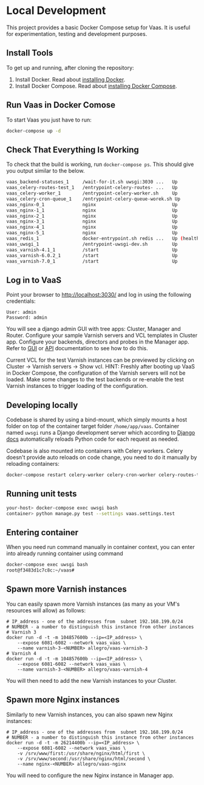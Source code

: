 


Local Development
===============
This project provides a basic Docker Compose setup for Vaas. It is useful for experimentation, testing and development purposes.


Install Tools
----------------
To get up and running, after cloning the repository:

1. Install Docker. Read about [installing Docker](https://docs.docker.com/get-docker/).
1. Install Docker Compose. Read about [installing Docker Compose](https://docs.docker.com/compose/install/).


Run Vaas in Docker Comose
----------------
To start Vaas you just have to run:
```bash
docker-compose up -d
```

Check That Everything Is Working
----------------
To check that the build is working, run `docker-compose ps`. This should give you output similar to the below.

```bash
vaas_backend-statuses_1     /wait-for-it.sh uwsgi:3030 ...   Up
vaas_celery-routes-test_1   /entrypoint-celery-routes- ...   Up
vaas_celery-worker_1        /entrypoint-celery-worker.sh     Up
vaas_celery-cron-queue_1    /entrypoint-celery-queue-worek.sh Up
vaas_nginx-0_1              nginx                            Up             80/tcp
vaas_nginx-1_1              nginx                            Up             80/tcp
vaas_nginx-2_1              nginx                            Up             80/tcp
vaas_nginx-3_1              nginx                            Up             80/tcp
vaas_nginx-4_1              nginx                            Up             80/tcp
vaas_nginx-5_1              nginx                            Up             80/tcp
vaas_redis_1                docker-entrypoint.sh redis ...   Up (healthy)   6379/tcp
vaas_uwsgi_1                /entrypoint-uwsgi-dev.sh         Up             0.0.0.0:3030->3030/tcp,:::3030->3030/tcp
vaas_varnish-4.1_1          /start                           Up             6081/tcp, 6082/tcp
vaas_varnish-6.0.2_1        /start                           Up             6081/tcp, 6082/tcp
vaas_varnish-7.0_1          /start                           Up             6081/tcp, 6082/tcp
```


Log in to VaaS
--------------
Point your browser to <http://localhost:3030/> and log in using the following credentials:

    User: admin
    Password: admin

You will see a django admin GUI with tree apps: Cluster, Manager and Router. Configure your sample Varnish servers and VCL templates in Cluster app. Configure your backends, directors and probes in the Manager app. Refer to [GUI](../documentation/gui.md) or [API](../documentation/api.md) documentation to see how to do this.

Current VCL for the test Varnish instances can be previewed by clicking on Cluster -> Varnish servers -> Show vcl. HINT: Freshly after booting up VaaS in Docker Compose, the configuration of the Varnish servers will not be loaded. Make some changes to the test backends or re-enable the test Varnish instances to trigger loading of the configuration.


Developing locally
---------------------

Codebase is shared by using a bind-mount, which simply mounts a host folder on top of the container target folder  `/home/app/vaas`. 
Container named `uwsgi` runs a Django development server which according to [Django docs](https://docs.djangoproject.com/en/4.0/intro/tutorial01/#the-development-server) 
automatically reloads Python code for each request as needed.

Codebase is also mounted into containers with Celery workers. Celery doesn't provide auto reloads on code change,
 you need to do it manually by reloading containers:

 ```bash
 docker-compose restart celery-worker celery-cron-worker celery-routes-test
 ```

Running unit tests
------------------

```bash
your-host> docker-compose exec uwsgi bash
container> python manage.py test --settings vaas.settings.test
```


Entering container
---------------------
When you need run command manually in container context, you can enter into already running container
using command 
```bash
docker-compose exec uwsgi bash
root@f3483d1c7c8c:~/vaas#
```


Spawn more Varnish instances
----------------------------
You can easily spawn more Varnish instances (as many as your VM's resources will allow) as follows:

    # IP_address - one of the addresses from  subnet 192.168.199.0/24
    # NUMBER - a number to distinguish this instance from other instances
    # Varnish 3
    docker run -d -t -m 104857600b --ip=<IP_address> \
        --expose 6081-6082 --network vaas_vaas \
        --name varnish-3-<NUMBER> allegro/vaas-varnish-3
    # Varnish 4
    docker run -d -t -m 104857600b --ip=<IP_address> \
        --expose 6081-6082 --network vaas_vaas \
        --name varnish-3-<NUMBER> allegro/vaas-varnish-4

You will then need to add the new Varnish instances to your Cluster.

Spawn more Nginx instances
--------------------------
Similarly to new Varnish instances, you can also spawn new Nginx instances:

    # IP_address - one of the addresses from  subnet 192.168.199.0/24
    # NUMBER - a number to distinguish this instance from other instances
    docker run -d -t -m 26214400b --ip=<IP_address> \
        --expose 6081-6082 --network vaas_vaas \
        -v /srv/www/first:/usr/share/nginx/html/first \
        -v /srv/www/second:/usr/share/nginx/html/second \
        --name nginx-<NUMBER> allegro/vaas-nginx

You will need to configure the new Nginx instance in Manager app.
